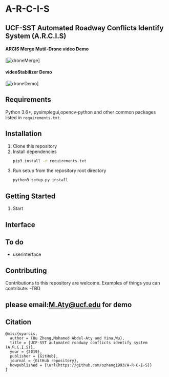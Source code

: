 # A-R-C-I-S
## UCF-SST Automated Roadway Conflicts Identify System (A.R.C.I.S)
#### ARCIS Merge Mutil-Drone video Demo
[![droneMerge](https://github.com/ozheng1993/A-R-C-I-S/blob/master/asset/droneMerge.gif)]

#### videoStabilizer Demo
[![droneDemo](assets/demo.gif)]

## Requirements

Python 3.6+, pysimplegui,opencv-python and other common packages listed in `requirements.txt`.

## Installation

1. Clone this repository
2. Install dependencies
   ```bash
   pip3 install -r requirements.txt
   ```
3. Run setup from the repository root directory
    ```bash
    python3 setup.py install
    ``` 
## Getting Started

1. Start 

## Interface

## To do

* userinterface

## Contributing
Contributions to this repository are welcome. Examples of things you can contribute:
-TBD
## please email:M.Aty@ucf.edu for demo

## Citation
    @misc{oyarcis,
      author = {Ou Zheng,Mohamed Abdel-Aty and Yina,Wu},
      title = {UCF-SST automated roadway conflicts identify system (A.R.C.I.S)},
      year = {2019},
      publisher = {GitHub},
      journal = {GitHub repository},
      howpublished = {\url{https://github.com/ozheng1993/A-R-C-I-S}}
    }

